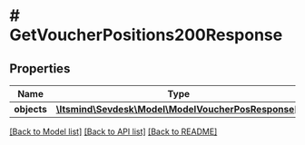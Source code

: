# # GetVoucherPositions200Response

## Properties

Name | Type | Description | Notes
------------ | ------------- | ------------- | -------------
**objects** | [**\Itsmind\\Sevdesk\Model\ModelVoucherPosResponse[]**](ModelVoucherPosResponse.md) |  | [optional]

[[Back to Model list]](../../README.md#models) [[Back to API list]](../../README.md#endpoints) [[Back to README]](../../README.md)

